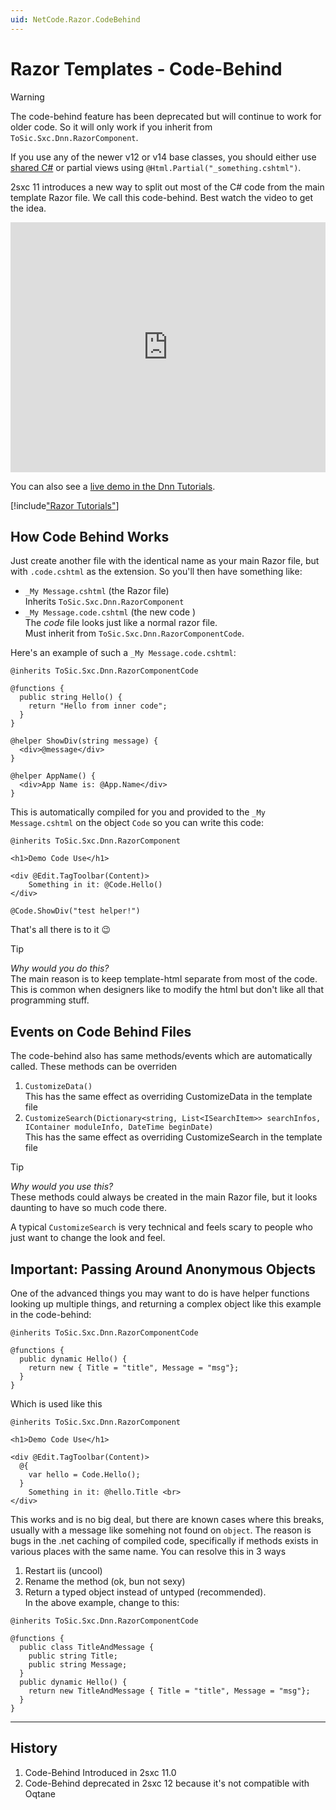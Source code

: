 ```yaml
---
uid: NetCode.Razor.CodeBehind
---
```


# Razor Templates - Code-Behind

> [!WARNING]
> The code-behind feature has been deprecated but will continue to work for older code.
> So it will only work if you inherit from `ToSic.Sxc.Dnn.RazorComponent`.
> 
> If you use any of the newer v12 or v14 base classes, 
> you should either use [shared C#](https://2sxc.org/dnn-tutorials/en/razor/reuse310/page)
> or partial views using `@Html.Partial("_something.cshtml")`.


2sxc 11 introduces a new way to split out most of the C# code from the main template Razor file. We call this code-behind. Best watch the video to get the idea. 

<iframe width="100%" height="400" src="https://www.youtube.com/embed/wIa23gy26js" frameborder="0" allow="accelerometer; autoplay; encrypted-media; gyroscope; picture-in-picture" allowfullscreen></iframe>

You can also see a [live demo in the Dnn Tutorials](https://2sxc.org/dnn-tutorials/en/razor/reuse410/page). 


[!include["Razor Tutorials"](~/shared/tutorials/razor.md)]


## How Code Behind Works

Just create another file with the identical name as your main Razor file, but with `.code.cshtml` as the extension. So you'll then have something like:

* `_My Message.cshtml` (the Razor file)  
    Inherits `ToSic.Sxc.Dnn.RazorComponent`
* `_My Message.code.cshtml` (the new code )  
    The _code_ file looks just like a normal razor file.  
    Must inherit from `ToSic.Sxc.Dnn.RazorComponentCode`. 

Here's an example of such a `_My Message.code.cshtml`: 


```razor
@inherits ToSic.Sxc.Dnn.RazorComponentCode

@functions {
  public string Hello() {
    return "Hello from inner code";
  }
}

@helper ShowDiv(string message) {
  <div>@message</div>
}

@helper AppName() {
  <div>App Name is: @App.Name</div>
}
```

This is automatically compiled for you and provided to the `_My Message.cshtml` on the object `Code` so you can write this code: 


```razor
@inherits ToSic.Sxc.Dnn.RazorComponent

<h1>Demo Code Use</h1>

<div @Edit.TagToolbar(Content)>
    Something in it: @Code.Hello()
</div>

@Code.ShowDiv("test helper!")
```

That's all there is to it 😉

> [!TIP]
> _Why would you do this?_  
> The main reason is to keep template-html separate from most of the code. 
> This is common when designers like to modify the html but don't like all that programming stuff. 

## Events on Code Behind Files

The code-behind also has same methods/events which are automatically called. These methods can be overriden

1. `CustomizeData()`  
  This has the same effect as overriding CustomizeData in the template file
1. `CustomizeSearch(Dictionary<string, List<ISearchItem>> searchInfos, IContainer moduleInfo,
            DateTime beginDate)`  
              This has the same effect as overriding CustomizeSearch in the template file


> [!TIP]
> _Why would you use this?_  
> These methods could always be created in the main Razor file, but it looks daunting to have so much code there.
> 
> A typical `CustomizeSearch` is very technical and feels scary to people who just want to change the look and feel. 



## Important: Passing Around Anonymous Objects

One of the advanced things you may want to do is have helper functions looking up multiple things, and returning a complex object like this example in the code-behind:

```razor
@inherits ToSic.Sxc.Dnn.RazorComponentCode

@functions {
  public dynamic Hello() {
    return new { Title = "title", Message = "msg"};
  }
}
```

Which is used like this

```razor
@inherits ToSic.Sxc.Dnn.RazorComponent

<h1>Demo Code Use</h1>

<div @Edit.TagToolbar(Content)>
  @{
    var hello = Code.Hello();
  }
    Something in it: @hello.Title <br>
</div>
```

This works and is no big deal, but there are known cases where this breaks, usually with a message like somehing not found on `object`. The reason is bugs in the .net caching of compiled code, specifically if methods exists in various places with the same name. You can resolve this in 3 ways

1. Restart iis (uncool)
1. Rename the method (ok, bun not sexy)
1. Return a typed object instead of untyped (recommended).  
    In the above example, change to this:

```razor
@inherits ToSic.Sxc.Dnn.RazorComponentCode

@functions {
  public class TitleAndMessage {
    public string Title;
    public string Message;
  }
  public dynamic Hello() {
    return new TitleAndMessage { Title = "title", Message = "msg"};
  }
}
```

---

## History

1. Code-Behind Introduced in 2sxc 11.0
1. Code-Behind deprecated in 2sxc 12 because it's not compatible with Oqtane